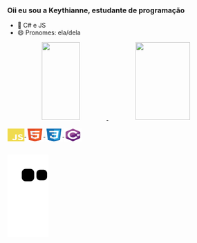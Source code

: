 ### Oii eu sou a Keythianne, estudante de programação

- 🌱  C# e JS
- 😄  Pronomes: ela/dela

<div align="center">
  <a href="https://github.com/rafaballerini">
  <img width="42%" height="180em" src="https://github-readme-stats.vercel.app/api?username=neveskb&show_icons=true&theme=synthwave&include_all_commits=true&count_private=true"/>  
  <img width="50%" height="180em" src="https://github-readme-stats.vercel.app/api/top-langs/?username=Neveskb&layout=compact&langs_count=7&theme=synthwave"/>
</div>
  
  <div style="display: inline_block"><br>
  <img align="center" alt="keyt-Js" height="30" width="40" src="https://raw.githubusercontent.com/devicons/devicon/master/icons/javascript/javascript-plain.svg">
  <img align="center" alt="keyt-HTML" height="30" width="40" src="https://raw.githubusercontent.com/devicons/devicon/master/icons/html5/html5-original.svg">
  <img align="center" alt="keyt-CSS" height="30" width="40" src="https://raw.githubusercontent.com/devicons/devicon/master/icons/css3/css3-original.svg">
  <img align="center" alt="keyt-Csharp" height="30" width="40" src="https://raw.githubusercontent.com/devicons/devicon/master/icons/csharp/csharp-original.svg">
</div>
  
   ##
  
<div> 
  
  ![Snake animation](https://github.com/rafaballerini/rafaballerini/blob/output/github-contribution-grid-snake.svg)
 
</div>
  
